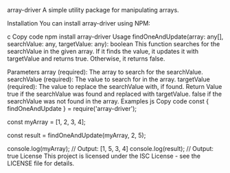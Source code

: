 array-driver
A simple utility package for manipulating arrays.

Installation
You can install array-driver using NPM:

c
Copy code
npm install array-driver
Usage
findOneAndUpdate(array: any[], searchValue: any, targetValue: any): boolean
This function searches for the searchValue in the given array. If it finds the value, it updates it with targetValue and returns true. Otherwise, it returns false.

Parameters
array (required): The array to search for the searchValue.
searchValue (required): The value to search for in the array.
targetValue (required): The value to replace the searchValue with, if found.
Return Value
true if the searchValue was found and replaced with targetValue.
false if the searchValue was not found in the array.
Examples
js
Copy code
const { findOneAndUpdate } = require('array-driver');

const myArray = [1, 2, 3, 4];

const result = findOneAndUpdate(myArray, 2, 5);

console.log(myArray); // Output: [1, 5, 3, 4]
console.log(result); // Output: true
License
This project is licensed under the ISC License - see the LICENSE file for details.